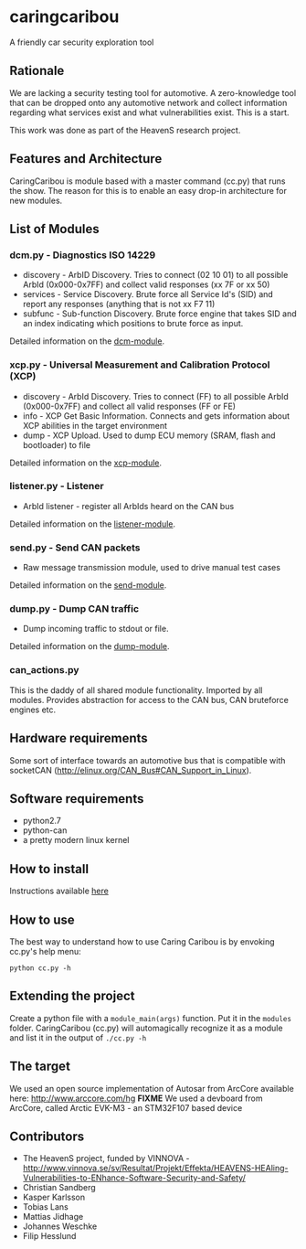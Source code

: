 # caringcaribou
A friendly car security exploration tool

## Rationale
We are lacking a security testing tool for automotive. A zero-knowledge tool that can be dropped onto any automotive network and collect information regarding what services exist and what vulnerabilities exist. This is a start.

This work was done as part of the HeavenS research project.

## Features and Architecture
CaringCaribou is module based with a master command (cc.py) that runs the show. The reason for this is to enable an easy drop-in architecture for new modules.

## List of Modules

### dcm.py - Diagnostics ISO 14229
- discovery - ArbID Discovery. Tries to connect (02 10 01) to all possible ArbId (0x000-0x7FF) and collect valid responses (xx 7F or xx 50)
- services - Service Discovery. Brute force all Service Id's (SID) and report any responses (anything that is not xx F7 11)
- subfunc - Sub-function Discovery. Brute force engine that takes SID and an index indicating which positions to brute force as input.

Detailed information on the [dcm-module](https://github.com/CaringCaribou/caringcaribou/blob/master/documentation/dcm.md).

### xcp.py - Universal Measurement and Calibration Protocol (XCP)
- discovery - ArbId Discovery. Tries to connect (FF) to all possible ArbId (0x000-0x7FF) and collect all valid responses (FF or FE)
- info - XCP Get Basic Information. Connects and gets information about XCP abilities in the target environment
- dump - XCP Upload. Used to dump ECU memory (SRAM, flash and bootloader) to file 


Detailed information on the [xcp-module](https://github.com/CaringCaribou/caringcaribou/blob/master/documentation/xcp.md).

### listener.py - Listener
- ArbId listener - register all ArbIds heard on the CAN bus

Detailed information on the [listener-module](https://github.com/CaringCaribou/caringcaribou/blob/master/documentation/listener.md).

### send.py - Send CAN packets
- Raw message transmission module, used to drive manual test cases

Detailed information on the [send-module](https://github.com/CaringCaribou/caringcaribou/blob/master/documentation/send.md).

### dump.py - Dump CAN traffic
- Dump incoming traffic to stdout or file.

Detailed information on the [dump-module](https://github.com/CaringCaribou/caringcaribou/blob/master/documentation/dump.md).

### can_actions.py
This is the daddy of all shared module functionality. Imported by all modules. Provides abstraction for access to the CAN bus, CAN bruteforce engines etc.

## Hardware requirements
Some sort of interface towards an automotive bus that is compatible with socketCAN (http://elinux.org/CAN_Bus#CAN_Support_in_Linux).

## Software requirements
- python2.7
- python-can
- a pretty modern linux kernel

## How to install
Instructions available [here](https://github.com/CaringCaribou/caringcaribou/blob/master/documentation/howtoinstall.md)

## How to use
The best way to understand how to use Caring Caribou is by envoking cc.py's help menu:
    
    python cc.py -h

 
## Extending the project
Create a python file with a ```module_main(args)``` function. Put it in the ```modules``` folder. CaringCaribou (cc.py) will automagically recognize it as a module and list it in the output of ```./cc.py -h```

## The target
We used an open source implementation of Autosar from ArcCore available here: http://www.arccore.com/hg **FIXME**
We used a devboard from ArcCore, called Arctic EVK-M3 - an STM32F107 based device

## Contributors
* The HeavenS project, funded by VINNOVA - http://www.vinnova.se/sv/Resultat/Projekt/Effekta/HEAVENS-HEAling-Vulnerabilities-to-ENhance-Software-Security-and-Safety/
* Christian Sandberg
* Kasper Karlsson
* Tobias Lans
* Mattias Jidhage
* Johannes Weschke
* Filip Hesslund
